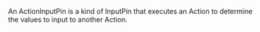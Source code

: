 An ActionInputPin is a kind of InputPin that executes an Action to determine the values to input to another Action.
